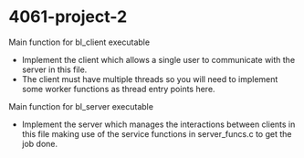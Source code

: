 # 4061-project-2

Main function for bl_client executable
- Implement the client which allows a single user to communicate with the server in this file. 
- The client must have multiple threads so you will need to implement some worker functions as thread entry points here.

Main function for bl_server executable
- Implement the server which manages the interactions between clients in this file making use of the service functions in server_funcs.c to get the job done.
